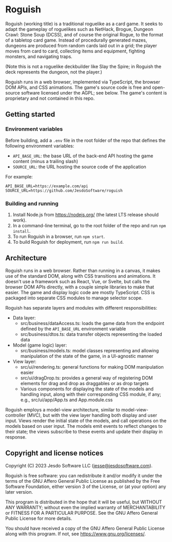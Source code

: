 # Roguish

Roguish (working title) is a traditional roguelike as a card game. It seeks to adapt the gameplay of roguelikes such as NetHack, Brogue, Dungeon Crawl: Stone Soup (DCSS), and of course the original Rogue, to the format of a tabletop card game. Instead of procedurally generated mazes, dungeons are produced from random cards laid out in a grid; the player moves from card to card, collecting items and equipment, fighting monsters, and navigating traps.

(Note this is not a roguelike deckbuilder like Slay the Spire; in Roguish the deck represents the dungeon, not the player.)

Roguish runs in a web browser, implemented via TypeScript, the browser DOM APIs, and CSS animations. The game's source code is free and open-source software licensed under the AGPL; see below. The game's content is proprietary and not contained in this repo.

## Getting started

### Environment variables

Before building, add a `.env` file in the root folder of the repo that defines the following environment variables:

- `API_BASE_URL`: the base URL of the back-end API hosting the game content (minus a trailing slash)
- `SOURCE_URL`: the URL hosting the source code of the application

For example:

```
API_BASE_URL=https://example.com/api
SOURCE_URL=https://github.com/JesdoSoftware/roguish
```

### Building and running

1. Install Node.js from https://nodejs.org/ (the latest LTS release should work).
2. In a command-line terminal, go to the root folder of the repo and run `npm install`.
3. To run Roguish in a browser, run `npm start`.
4. To build Roguish for deployment, run `npm run build`.

## Architecture

Roguish runs in a web browser. Rather than running in a canvas, it makes use of the standard DOM, along with CSS transitions and animations. It doesn't use a framework such as React, Vue, or Svelte, but calls the browser DOM APIs directly, with a couple simple libraries to make that easier. The game and display logic code are mostly TypeScript. CSS is packaged into separate CSS modules to manage selector scope.

Roguish has separate layers and modules with different responsibilities:

- Data layer:
  - src/business/dataAccess.ts: loads the game data from the endpoint defined by the `API_BASE_URL` environment variable
  - src/business/dtos.ts: data transfer objects representing the loaded data
- Model (game logic) layer:
  - src/business/models.ts: model classes representing and allowing manipulation of the state of the game, in a UI-agnostic manner
- View layer:
  - src/ui/rendering.ts: general functions for making DOM manipulation easier
  - src/ui/dragDrop.ts: provides a general way of registering DOM elements for drag and drop as draggables or as drop targets
  - Various components for displaying the state of the models and handling input, along with their corresponding CSS module, if any; e.g., src/ui/app/App.ts and App.module.css

Roguish employs a model-view architecture, similar to model-view-controller (MVC), but with the view layer handling both display and user input. Views render the initial state of the models, and call operations on the models based on user input. The models emit events to reflect changes to their state; the views subscribe to these events and update their display in response.

## Copyright and license notices

Copyright (C) 2023 Jesdo Software LLC (jesse@jesdosoftware.com).

Roguish is free software: you can redistribute it and/or modify it under the terms of the GNU Affero General Public License as published by the Free Software Foundation, either version 3 of the License, or (at your option) any later version.

This program is distributed in the hope that it will be useful, but WITHOUT ANY WARRANTY; without even the implied warranty of MERCHANTABILITY or FITNESS FOR A PARTICULAR PURPOSE. See the GNU Affero General Public License for more details.

You should have received a copy of the GNU Affero General Public License along with this program. If not, see https://www.gnu.org/licenses/.
